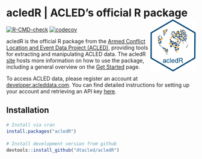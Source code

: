 
<!-- README.md is generated from README.Rmd. Please edit that file -->

# acledR \| ACLED’s official R package <a href='https://dtacled.github.io/acledR/'><img src='man/figures/logo.png' align="right" height="139" /></a>

<!-- badges: start -->

[![R-CMD-check](https://github.com/dtacled/acledR/actions/workflows/R-CMD-check.yaml/badge.svg)](https://github.com/dtacled/acledR/actions/workflows/R-CMD-check.yaml)
[![codecov](https://codecov.io/gh/ACLED/acledR/graph/badge.svg?token=TDJodXhEvx)](https://app.codecov.io/gh/ACLED/acledR)
<!-- badges: end -->

acledR is the official R package from the [Armed Conflict Location and
Event Data Project (ACLED)](https://acleddata.com/), providing tools for
extracting and manipulating ACLED data. The acledR
[site](https://dtacled.github.io/acledR/) hosts more information on how
to use the package, including a general overview on the [Get
Started](https://dtacled.github.io/acledR/articles/get_started.html)
page.

To access ACLED data, please register an account at
[developer.acleddata.com](https://developer.acleddata.com). You can find
detailed instructions for setting up your account and retrieving an API
key
[here](https://acleddata.com/acleddatanew//wp-content/uploads/2021/11/ACLED_Access-Guide_October-2020.pdf).

## Installation

``` r
# Install via cran
install.packages("acledR")

# Install development version from github
devtools::install_github("dtacled/acledR")
```
